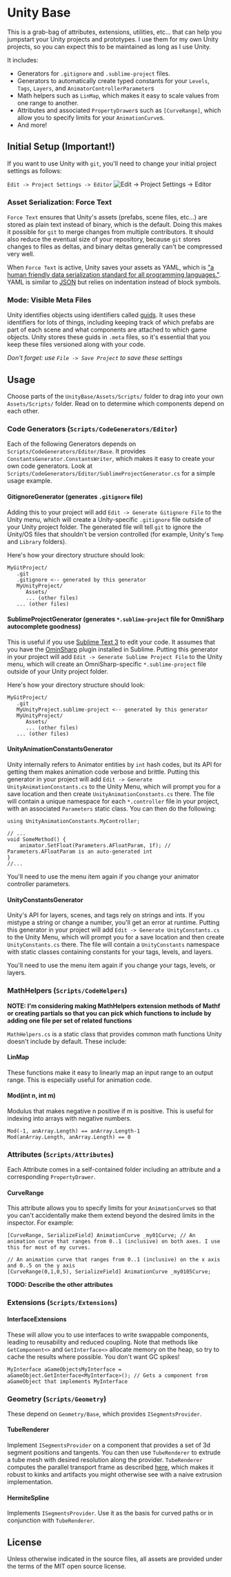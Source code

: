 # Unity Base

This is a grab-bag of attributes, extensions, utilities, etc... that can help you jumpstart your Unity projects and prototypes. I use them for my own Unity projects, so you can expect this to be maintained as long as I use Unity.

It includes:

- Generators for `.gitignore` and `.sublime-project` files.
- Generators to automatically create typed constants for your `Levels`, `Tags`, `Layers`, and `AnimatorControllerParameter`s
- Math helpers such as `LinMap`, which makes it easy to scale values from one range to another.
- Attributes and associated `PropertyDrawer`s such as `[CurveRange]`, which allow you to specify limits for your `AnimationCurve`s.
- And more!

## Initial Setup (Important!)

If you want to use Unity with `git`, you'll need to change your initial project settings as follows:

`Edit -> Project Settings -> Editor`
![Edit -> Project Settings -> Editor](Images/EditorSettings.png)

### Asset Serialization: Force Text
`Force Text` ensures that Unity's assets (prefabs, scene files, etc...) are stored as plain text instead of binary, which is the default. Doing this makes it possible for `git` to merge changes from multiple contributors. It should also reduce the eventual size of your repository, because `git` stores changes to files as deltas, and binary deltas generally can't be compressed very well.

When `Force Text` is active, Unity saves your assets as YAML, which is ["a human friendly data serialization standard for all programming languages."](http://yaml.org/). YAML is similar to [JSON](http://www.json.org/) but relies on indentation instead of block symbols.

### Mode: Visible Meta Files
Unity identifies objects using identifiers called [guids](https://en.wikipedia.org/wiki/Globally_unique_identifier). It uses these identifiers for lots of things, including keeping track of which prefabs are part of each scene and what components are attached to which game objects. Unity stores these guids in `.meta` files, so it's essential that you keep these files versioned along with your code.

*Don't forget: use `File -> Save Project` to save these settings*


## Usage

Choose parts of the `UnityBase/Assets/Scripts/` folder to drag into your own `Assets/Scripts/` folder. Read on to determine which components depend on each other.

### Code Generators (`Scripts/CodeGenerators/Editor`)

Each of the following Generators depends on `Scripts/CodeGenerators/Editor/Base`.
It provides `ConstantsGenerator.ConstantsWriter`, which makes it easy to create your own code generators. Look at `Scripts/CodeGenerators/Editor/SublimeProjectGenerator.cs` for a simple usage example.

#### GitignoreGenerator (generates `.gitignore` file)
Adding this to your project will add `Edit -> Generate Gitignore File` to the Unity menu, which will create a Unity-specific `.gitignore` file outside of your Unity project folder. The generated file will tell `git` to ignore the Unity/OS files that shouldn't be version controlled (for example, Unity's `Temp` and `Library` folders).

Here's how your directory structure should look:

```
MyGitProject/
   .git
   .gitignore <-- generated by this generator
   MyUnityProject/
      Assets/
      ... (other files)
   ... (other files)
```

#### SublimeProjectGenerator (generates `*.sublime-project` file for OmniSharp autocomplete goodness)
This is useful if you use [Sublime Text 3](https://www.sublimetext.com/3) to edit your code.
It assumes that you have the [OminSharp](https://github.com/OmniSharp/omnisharp-sublime) plugin installed in Sublime. Putting this generator in your project will add `Edit -> Generate Sublime Project File` to the Unity menu, which will create an OmniSharp-specific `*.sublime-project` file outside of your Unity project folder.

Here's how your directory structure should look:

```
MyGitProject/
   .git
   MyUnityProject.sublime-project <-- generated by this generator
   MyUnityProject/
      Assets/
      ... (other files)
   ... (other files)
```

#### UnityAnimationConstantsGenerator
Unity internally refers to Animator entities by `int` hash codes, but its API for getting them makes animation code verbose and brittle. Putting this generator in your project will add `Edit -> Generate UnityAnimationConstants.cs` to the Unity Menu, which will prompt you for a save location and then create `UnityAnimationConstants.cs` there. The file will contain a unique namespace for each `*.controller` file in your project, with an associated `Parameters` static class. You can then do the following:

```
using UnityAnimationConstants.MyController;

// ...
void SomeMethod() {
	animator.SetFloat(Parameters.AFloatParam, 1f); // Parameters.AFloatParam is an auto-generated int
}
//...

```

You'll need to use the menu item again if you change your animator controller parameters.

#### UnityConstantsGenerator
Unity's API for layers, scenes, and tags rely on strings and ints. If you mistype a string or change a number, you'll get an error at runtime. Putting this generator in your project will add `Edit -> Generate UnityConstants.cs` to the Unity Menu, which will prompt you for a save location and then create `UnityConstants.cs` there. The file will contain a `UnityConstants` namespace with static classes containing constants for your tags, levels, and layers.

You'll need to use the menu item again if you change your tags, levels, or layers.

### MathHelpers (`Scripts/CodeHelpers`)
**NOTE: I'm considering making MathHelpers extension methods of Mathf or creating partials so that you can pick which functions to include by adding one file per set of related functions**

`MathHelpers.cs` is a static class that provides common math functions Unity doesn't include by default. These include:


#### LinMap
These functions make it easy to linearly map an input range to an output range. This is especially useful for animation code.

#### Mod(int n, int m)
Modulus that makes negative n positive if m is positive. This is useful for indexing into arrays with negative numbers.

```
Mod(-1, anArray.Length) == anArray.Length-1
Mod(anArray.Length, anArray.Length) == 0
```

### Attributes (`Scripts/Attributes`)
Each Attribute comes in a self-contained folder including an attribute and a corresponding `PropertyDrawer`.

#### CurveRange
This attribute allows you to specify limits for your `AnimationCurve`s so that you can't accidentally make them extend beyond the desired limits in the inspector. For example:

```
[CurveRange, SerializeField] AnimationCurve _my01Curve; // An animation curve that ranges from 0..1 (inclusive) on both axes. I use this for most of my curves.

// An animation curve that ranges from 0..1 (inclusive) on the x axis and 0..5 on the y axis
[CurveRange(0,1,0,5), SerializeField] AnimationCurve _my0105Curve;
```

**TODO: Describe the other attributes**


### Extensions (`Scripts/Extensions`)

#### InterfaceExtensions
These will allow you to use interfaces to write swappable components, leading to reusability and reduced coupling. Note that methods like `GetComponent<>` and `GetInterface<>` allocate memory on the heap, so try to cache the results where possible. You don't want GC spikes!

```
MyInterface aGameObjectsMyInterface = aGameObject.GetInterface<MyInterface>(); // Gets a component from aGameObject that implements MyInterface
```

### Geometry (`Scripts/Geometry`)
These depend on `Geometry/Base`, which provides `ISegmentsProvider`.

#### TubeRenderer
Implement `ISegmentsProvider` on a component that provides a set of 3d segment positions and tangents. You can then use `TubeRenderer` to extrude a tube mesh with desired resolution along the provider. `TubeRenderer` computes the parallel transport frame as described [here](https://www.cs.indiana.edu/ftp/techreports/TR425.pdf), which makes it robust to kinks and artifacts you might otherwise see with a naive extrusion implementation.

#### HermiteSpline
Implements `ISegmentsProvider`. Use it as the basis for curved paths or in conjunction with `TubeRenderer`.


## License

Unless otherwise indicated in the source files, all assets are provided under the terms of the MIT open source license.


